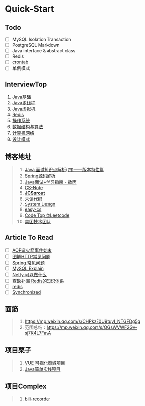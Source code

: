 # Quick-Start

## Todo
- [ ] MySQL Isolation Transaction
- [ ] PostgreSQL Markdown
- [ ] Java interface & abstract class
- [ ] Redis
- [ ] [crontab](https://blog.csdn.net/noaman_wgs/article/details/80984873) 
- [ ] 单例模式

## InterviewTop

1. [Java基础](../_pdf/后端-Java基础.pdf)
2. [Java多线程](../_pdf/后端-Java多线程.pdf)
3. [Java虚拟机](../_pdf/后端-Java虚拟机.pdf)
4. [Redis](../_pdf/后端-Redis.pdf)
5. [操作系统](../_pdf/计算机基础-操作系统.pdf)
6. [数据结构与算法](../_pdf/计算机基础-数据结构与算法.pdf)
7. [计算机网络](../_pdf/计算机基础-计算机网络.pdf)
8. [设计模式](../_pdf/计算机基础-设计模式.pdf)


## 博客地址

> 1. [Java 面试知识点解析(四)——版本特性篇](https://www.jianshu.com/p/9c50729464b5)
> 2. [Spring源码解析](https://www.yuque.com/huifer/spring/vhvbs3)
> 3. [Java面试+学习指南 - 敖丙](https://github.com/AobingJava/JavaFamily)
> 4. [CS-Note](https://github.com/CyC2018/CS-Notes)
> 5. **[JCSprout](https://github.com/crossoverJie/JCSprout/tree/master/docs)**
> 6. [未读代码](https://www.wdbyte.com/java/string-concat.html#_1-%E5%89%8D%E8%A8%80)
> 7. [System Design](https://github.com/donnemartin/system-design-primer)
> 8. [easy-cs](https://github.com/allentofight/easy-cs/)
> 9. [Code Top 类Leetcode](https://codetop.cc/home)
> 10. [美团技术团队](https://tech.meituan.com/)

## Article To Read

- [ ] [AOP造火箭事件始末](https://github.com/allentofight/easy-cs/blob/main/Java/aop%E9%80%A0%E7%81%AB%E7%AE%AD%E4%BA%8B%E4%BB%B6%E5%A7%8B%E6%9C%AB.md)
- [ ] [图解HTTP常见问题](https://mp.weixin.qq.com/s/amOya0M00LwpL5kCS96Y6w)
- [ ] [Spring 常见问题](https://mp.weixin.qq.com/s/wcK2qsZxKDJTLIGqEIyaNg)
- [ ] [MySQL Explain](https://mp.weixin.qq.com/s/s3IvJ7bm03X49timtQ2e9Q)
- [ ] [Netty 可以做什么](https://www.zhihu.com/question/24322387)
- [ ] [查缺补漏 Redis的知识体系](https://juejin.cn/post/6857667542652190728)
- [ ] [redis ](https://www.nowcoder.com/discuss/848513)
- [ ] [Synchronized](https://www.nowcoder.com/discuss/839862)

## 面筋

> 1. https://mp.weixin.qq.com/s/CHPkzE0U9tuyI_NTGFDg5g
> 2. 范围总结：https://mp.weixin.qq.com/s/QGsWVWF2Gv-sj7K4L7FavA



## 项目栗子

> 1. [VUE 可视化商城项目](https://github.com/wangyuan389/mall-cook)
> 1. [Java简单实践项目](https://github.com/521xueweihan/HelloGitHub/blob/master/content/57/HelloGitHub57.md#Java-%E9%A1%B9%E7%9B%AE)



## 项目Complex

> 1. [bili-recorder](https://github.com/chocotan/bili-recorder)
